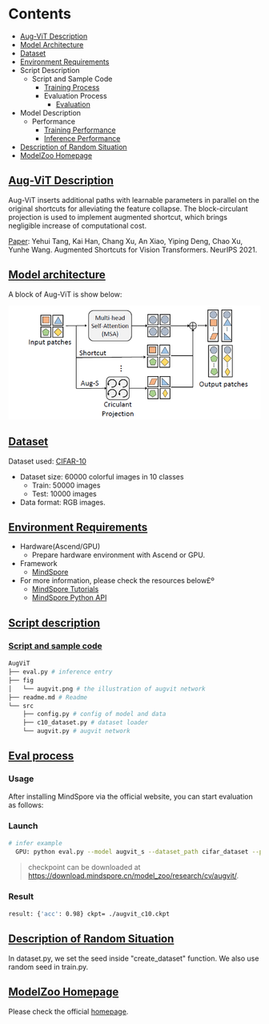 # Contents

- [Aug-ViT Description](https://gitee.com/mindspore/models/tree/master/research/cv/AugViT#AugViT-description)
- [Model Architecture](https://gitee.com/mindspore/models/tree/master/research/cv/AugViT#model-architecture)
- [Dataset](https://gitee.com/mindspore/models/tree/master/research/cv/AugViT#dataset)
- [Environment Requirements](https://gitee.com/mindspore/models/tree/master/research/cv/AugViT#environment-requirements)
- Script Description
    - Script and Sample Code
        - [Training Process](https://gitee.com/mindspore/models/tree/master/research/cv/AugViT#training-process)
        - Evaluation Process
            - [Evaluation](https://gitee.com/mindspore/models/tree/master/research/cv/AugViT#evaluation)
- Model Description
    - Performance
        - [Training Performance](https://gitee.com/mindspore/models/tree/master/research/cv/AugViT#evaluation-performance)
        - [Inference Performance](https://gitee.com/mindspore/models/tree/master/research/cv/AugViT#evaluation-performance)
- [Description of Random Situation](https://gitee.com/mindspore/models/tree/master/research/cv/AugViT#description-of-random-situation)
- [ModelZoo Homepage](https://gitee.com/mindspore/models/tree/master/research/cv/AugViT#modelzoo-homepage)

## [Aug-ViT Description](https://gitee.com/mindspore/models/tree/master/research/cv/AugViT#contents)

Aug-ViT inserts additional paths with learnable parameters in parallel on the original shortcuts for alleviating the feature collapse. The block-circulant projection is used to implement augmented shortcut, which brings negligible increase of computational cost.

[Paper](https://arxiv.org/abs/2106.15941): Yehui Tang, Kai Han, Chang Xu, An Xiao, Yiping Deng, Chao Xu, Yunhe Wang. Augmented Shortcuts for Vision Transformers. NeurIPS 2021.

## [Model architecture](https://gitee.com/mindspore/models/tree/master/research/cv/AugViT#contents)

A block of Aug-ViT is show below:

![image-20211026160438718](./fig/augvit.png)

## [Dataset](https://gitee.com/mindspore/models/tree/master/research/cv/AugViT#contents)

Dataset used: [CIFAR-10](https://www.cs.toronto.edu/~kriz/cifar.html)

- Dataset size: 60000 colorful images in 10 classes
    - Train: 50000 images
    - Test: 10000 images
- Data format: RGB images.

## [Environment Requirements](https://gitee.com/mindspore/models/tree/master/research/cv/AugViT#contents)

- Hardware(Ascend/GPU)
    - Prepare hardware environment with Ascend or GPU.
- Framework
    - [MindSpore](https://www.mindspore.cn/install/en)
- For more information, please check the resources below£º
    - [MindSpore Tutorials](https://www.mindspore.cn/tutorials/en/master/index.html)
    - [MindSpore Python API](https://www.mindspore.cn/docs/api/en/master/index.html)

## [Script description](https://gitee.com/mindspore/models/tree/master/research/cv/AugViT#contents)

### [Script and sample code](https://gitee.com/mindspore/models/tree/master/research/cv/AugViT#contents)

```bash
AugViT
├── eval.py # inference entry
├── fig
│   └── augvit.png # the illustration of augvit network
├── readme.md # Readme
└── src
    ├── config.py # config of model and data
    ├── c10_dataset.py # dataset loader
    └── augvit.py # augvit network
```

## [Eval process](https://gitee.com/mindspore/models/tree/master/research/cv/AugViT#contents)

### Usage

After installing MindSpore via the official website, you can start evaluation as follows:

### Launch

```bash
# infer example
  GPU: python eval.py --model augvit_s --dataset_path cifar_dataset --platform GPU --checkpoint_path [CHECKPOINT_PATH]
```

> checkpoint can be downloaded at https://download.mindspore.cn/model_zoo/research/cv/augvit/.

### Result

```bash
result: {'acc': 0.98} ckpt= ./augvit_c10.ckpt
```

## [Description of Random Situation](https://gitee.com/mindspore/models/tree/master/research/cv/AugViT#contents)

In dataset.py, we set the seed inside "create_dataset" function. We also use random seed in train.py.

## [ModelZoo Homepage](https://gitee.com/mindspore/models/tree/master/research/cv/AugViT#contents)

Please check the official [homepage](https://gitee.com/mindspore/models).